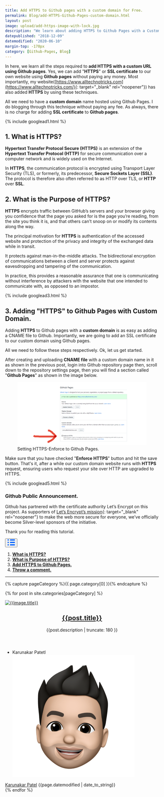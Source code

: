 ```yaml
---
title: Add HTTPS to Github pages with a custom domain for Free.
permalink: Blog/add-HTTPS-Github-Pages-custom-domain.html
layout: post
image: upload/add-https-image-with-lock.jpg
description: "We learn about adding HTTPS to Github Pages with a Custom Domain. Yes, I learned all the tricks about Adding HTTPS to Github pages, what is https, the purpose of HTTPS, and also about Github Pages."
datepublished: "2018-12-09"
datemodified: "2020-06-10"
margin-top: -170px
category: [Github-Pages, Blog]
---
```


In here, we learn all the steps required to **add HTTPS with a custom URL using Github pages**. Yes, we can add "**HTTPS**" or **SSL certificate** to our own website using **Github pages** without paying any money. Most importantly, my website([https://www.alltechnotricks.com](https://www.alltechnotricks.com/){: target="\_blank" rel="noopener"}) has also added **HTTPS** by using these techniques.

All we need to have a **custom domain** name hosted using Github Pages. I do blogging through this technique without paying any fee. As always, there is no charge for adding **SSL certificate** to **Github pages**.

{% include googlead1.html %}

<h2 id="what-is-HTTPS"><strong>1. What is HTTPS?</strong></h2>

**Hypertext Transfer Protocol Secure (HTTPS)** is an extension of the **Hypertext Transfer Protocol (HTTP)** for secure communication over a computer network and is widely used on the Internet.

In **HTTPS**, the communication protocol is encrypted using Transport Layer Security (TLS), or formerly, its predecessor, **Secure Sockets Layer (SSL)**. The protocol is therefore also often referred to as HTTP over TLS, or **HTTP** over **SSL**.

<h2 id="purpose-of-HTTPS"><strong>2. What is the Purpose of HTTPS?</strong></h2>

**HTTPS** encrypts traffic between GitHub’s servers and your browser giving you confidence that the page you asked for is the page you’re reading, from the site you think it is, and that others can’t snoop on or modify its contents along the way.

The principal motivation for **HTTPS** is authentication of the accessed website and protection of the privacy and integrity of the exchanged data while in transit.

It protects against man-in-the-middle attacks. The bidirectional encryption of communications between a client and server protects against eavesdropping and tampering of the communication.

In practice, this provides a reasonable assurance that one is communicating without interference by attackers with the website that one intended to communicate with, as opposed to an impostor.

{% include googlead3.html %}

<h2 id="add-HTTPS-Github-Pages"><strong>3. Adding "HTTPS" to Github Pages with Custom Domain.</strong></h2>

Adding **HTTPS** to Github pages with a **custom domain** is as easy as adding a CNAME file to Github. Importantly, we are going to add an SSL certificate to our custom domain using Github pages.

All we need to follow these steps respectively. Ok, let us get started.

After creating and uploading **CNAME file** with a custom domain name in it as shown in the previous post, login into Github repository page then, scroll down to the repository settings page, then you will find a section called "**Github Pages**" as shown in the image below.

<figure><img src="/uploads/setting-enforce-https-github-pages.png" data-src="uploads/setting-enforce-https-github-pages.png" alt="https-github-pages" title="Adding-HTTPS-to-Github-Pages" class="lazy" />
<figcaption>Setting HTTPS-Enforce to Github Pages.
</figcaption>
</figure>

Make sure that you have checked "**Enforce HTTPS**" button and hit the save button. That's it, after a while our custom domain website runs with **HTTPS** request, ensuring users who request your site over HTTP are upgraded to HTTPS.

{% include googlead5.html %}

<h3><strong>Github Public Announcement.</strong></h3>

Github has partnered with the certificate authority Let’s Encrypt on this project. As supporters of [Let’s Encrypt’s mission](https://letsencrypt.org/){: target="\_blank" rel="noopener"} to make the web more secure for everyone, we’ve officially become Silver-level sponsors of the initiative.

Thank you for reading this tutorial.

<div class="anim_container">
<button id="show">
<svg width="24" height="20" viewBox="0 0 24 20">
<path d="M3 0H1C0.4 0 0 0.4 0 1V3C0 3.6 0.4 4 1 4H3C3.6 4 4 3.6 4 3V1C4 0.4 3.6 0 3 0Z"
									fill="#0066FF" />
								<path d="M3 0H1C0.4 0 0 0.4 0 1V3C0 3.6 0.4 4 1 4H3C3.6 4 4 3.6 4 3V1C4 0.4 3.6 0 3 0Z"
									transform="translate(0 8)" fill="#0066FF" />
								<path d="M3 0H1C0.4 0 0 0.4 0 1V3C0 3.6 0.4 4 1 4H3C3.6 4 4 3.6 4 3V1C4 0.4 3.6 0 3 0Z"
									transform="translate(0 16)" fill="#0066FF" />
								<path
									d="M15 0H1C0.4 0 0 0.4 0 1V3C0 3.6 0.4 4 1 4H15C15.6 4 16 3.6 16 3V1C16 0.4 15.6 0 15 0Z"
									transform="translate(8)" fill="#0066FF" />
								<path
									d="M15 0H1C0.4 0 0 0.4 0 1V3C0 3.6 0.4 4 1 4H15C15.6 4 16 3.6 16 3V1C16 0.4 15.6 0 15 0Z"
									transform="translate(8 8)" fill="#0066FF" />
								<path
									d="M15 0H1C0.4 0 0 0.4 0 1V3C0 3.6 0.4 4 1 4H15C15.6 4 16 3.6 16 3V1C16 0.4 15.6 0 15 0Z"
									transform="translate(8 16)" fill="#0066FF" />
							</svg>
						</button>
<div id="links_container">
			<ol>
				<li><a href="#what-is-HTTPS" class="test"><b>What is HTTPS?</b></a></li>
				<li><a href="#purpose-of-HTTPS" class="test"><b>What is Purpose of HTTPS?</b></a></li>
				<li><a href="#add-HTTPS-Github-Pages" class="test"><b>Add HTTPS to Github Pages.</b></a></li>
				<li><a href="#disqus_thread" class="test"><b>Throw a comment.</b></a></li>
			</ol>
		</div>
</div>

<hr>

{% capture pageCategory %}{{ page.category[0] }}{% endcapture %}

<div class="inner">
	<div class="read-next-feed">
		
{% for post in site.categories[pageCategory] %}
<article class="post-card post tag-web-scraping tag-tutorial tag-beginners-guide ">
			<a class="post-card-image-link" href="{{post.url | absolute_url}}" target="_blank" rel="noopener">
				<img class="post-card-image" srcset="{{post.image | absolute_url}}"
					sizes="(max-width: 1000px) 400px, 700px" onerror="this.style.display='none'"
					alt="{{image.title}}" /> </a>
			<div class="post-card-content">
				<div class="post-card-content-link">
					<header class="post-card-header">
						<h2 class="post-card-title">
							<a href="{{post.url | absolute_url}}" target="_blank" rel="noopener">
								{{post.title}}
							</a>
						</h2>
						<span class="post-card-tags">
							<p>{{post.description | truncate: 180 }}</p>
						</span>
					</header>
				</div>
				<footer class="post-card-meta">
					<ul class="author-list">
						<li class="author-list-item">
							<div class="author-name-tooltip">Karunakar Patetl</div>
							<a href="https://www.alltechnotricks.com/Blog.html" target="_blank" rel="noopener" class="static-avatar"> <img class="author-profile-image"
									src="/uploads/avatar.png" alt="Karunakar Patel" />
							</a>
						</li>
					</ul> <a class="meta-item" href="https://www.alltechnotricks.com" target="_blank" rel="noopener">Karunakar Patel</a>
					<time class="meta-item">{{page.datemodified | date_to_string}}</time>
				</footer>
			</div>
		</article>
{% endfor %}
</div>
</div>
